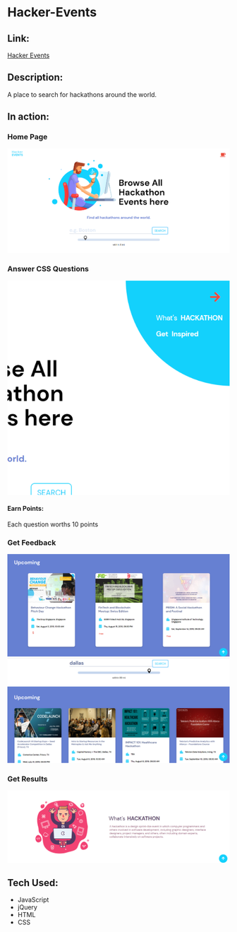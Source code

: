 # Hacker-Events

## Link: 
[Hacker Events](https://alexandrakollarova.github.io/Hacker-Events/)

## Description:
A place to search for hackathons around the world.

## In action:

### Home Page
![alt text](images/visual1.png)

### Answer CSS Questions
![alt text](images/visual2.png)

#### Earn Points: 
Each question worths 10 points

### Get Feedback
![alt text](images/visual3.png)
![alt text](images/visual4.png)

### Get Results
![alt text](images/visual5.png)

## Tech Used:
* JavaScript
* jQuery
* HTML
* CSS


